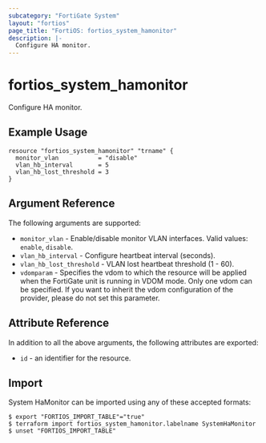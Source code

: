 ```yaml
---
subcategory: "FortiGate System"
layout: "fortios"
page_title: "FortiOS: fortios_system_hamonitor"
description: |-
  Configure HA monitor.
---
```


# fortios_system_hamonitor
Configure HA monitor.

## Example Usage

```hcl
resource "fortios_system_hamonitor" "trname" {
  monitor_vlan           = "disable"
  vlan_hb_interval       = 5
  vlan_hb_lost_threshold = 3
}
```

## Argument Reference

The following arguments are supported:

* `monitor_vlan` - Enable/disable monitor VLAN interfaces. Valid values: `enable`, `disable`.
* `vlan_hb_interval` - Configure heartbeat interval (seconds).
* `vlan_hb_lost_threshold` - VLAN lost heartbeat threshold (1 - 60).
* `vdomparam` - Specifies the vdom to which the resource will be applied when the FortiGate unit is running in VDOM mode. Only one vdom can be specified. If you want to inherit the vdom configuration of the provider, please do not set this parameter.


## Attribute Reference

In addition to all the above arguments, the following attributes are exported:
* `id` - an identifier for the resource.

## Import

System HaMonitor can be imported using any of these accepted formats:
```
$ export "FORTIOS_IMPORT_TABLE"="true"
$ terraform import fortios_system_hamonitor.labelname SystemHaMonitor
$ unset "FORTIOS_IMPORT_TABLE"
```
